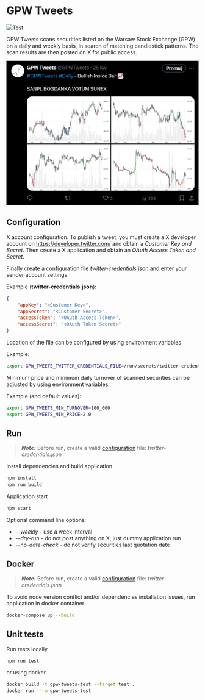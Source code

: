 # GPW Tweets

[![Test](https://github.com/pawelkn/gpw-tweets/actions/workflows/test.yml/badge.svg)](https://github.com/pawelkn/gpw-tweets/actions/workflows/test.yml)

GPW Tweets scans securities listed on the Warsaw Stock Exchange (GPW) on a daily and weekly basis, in search of matching candlestick patterns. The scan results are then posted on X for public access.

<p align="center"><img src="tweet-example.png"/></p>

## Configuration

X account configuration. To publish a tweet, you must create a X developer account on <https://developer.twitter.com/> and obtain a *Customer Key and Secret*. Then create a X application and obtain an *OAuth Access Token and Secret*.

Finally create a configuration file *twitter-credentials.json* and enter your sender account settings.

Example (**twitter-credentials.json**):

```json
{
    "appKey": "<Customer Key>",
    "appSecret": "<Customer Secret>",
    "accessToken": "<OAuth Access Token>",
    "accessSecret": "<OAuth Token Secret>"
}
```

Location of the file can be configured by using environment variables

Example:

```sh
export GPW_TWEETS_TWITTER_CREDENTIALS_FILE=/run/secrets/twitter-credentials
```

Minimum price and minimum daily turnover of scanned securities can be adjusted by using environment variables

Example (and default values):

```sh
export GPW_TWEETS_MIN_TURNOVER=100_000
export GPW_TWEETS_MIN_PRICE=2.0
```

## Run

> ***Note:*** Before run, create a valid [configuration](#Configuration) file: *twitter-credentials.json*

Install dependencies and build application

```sh
npm install
npm run build
```

Application start

```sh
npm start
```

Optional command line options:

* *--weekly* - use a week interval
* *--dry-run* - do not post anything on X, just dummy application run
* *--no-date-check* - do not verify securities last quotation date

## Docker

> ***Note:*** Before run, create a valid [configuration](#Configuration) file: *twitter-credentials.json*

To avoid node version conflict and/or dependencies installation issues, run application in docker container

```sh
docker-compose up --build
```

## Unit tests

Run tests locally

```sh
npm run test
```

or using docker

```sh
docker build -t gpw-tweets-test --target test .
docker run --rm gpw-tweets-test
```
